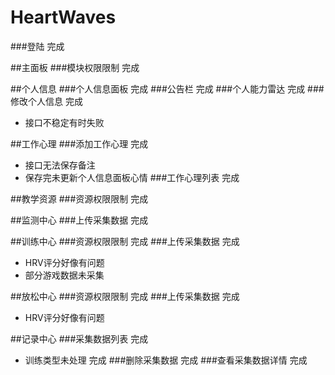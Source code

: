 # HeartWaves
###登陆 完成

##主面板
###模块权限限制 完成

##个人信息
###个人信息面板 完成
###公告栏 完成
###个人能力雷达 完成
###修改个人信息 完成
* 接口不稳定有时失败

##工作心理
###添加工作心理 完成
* 接口无法保存备注
* 保存完未更新个人信息面板心情
###工作心理列表 完成

##教学资源
###资源权限限制 完成

##监测中心
###上传采集数据 完成

##训练中心
###资源权限限制 完成
###上传采集数据 完成 
* HRV评分好像有问题
* 部分游戏数据未采集

##放松中心
###资源权限限制 完成
###上传采集数据 完成
* HRV评分好像有问题

##记录中心
###采集数据列表 完成
* 训练类型未处理 完成
###删除采集数据 完成
###查看采集数据详情 完成
